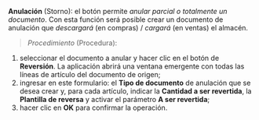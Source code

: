 **Anulación** (Storno): el botón permite *anular parcial o totalmente un documento*. Con esta función será posible crear un documento de anulación que *descargará* (en compras) / *cargará* (en ventas) el almacén.  

> *Procedimiento* (Procedura):  
1. seleccionar el documento a anular y hacer clic en el botón de **Reversión**. La aplicación abrirá una ventana emergente con todas las líneas de artículo del documento de origen;  
2. ingresar en este formulario: el **Tipo de documento** de anulación que se desea crear y, para cada artículo, indicar la **Cantidad a ser revertida**, la **Plantilla de reversa** y activar el parámetro **A ser revertida**;  
3. hacer clic en **OK** para confirmar la operación.
